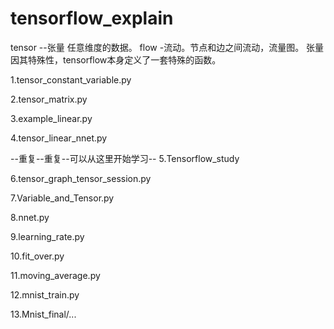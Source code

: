 # tensorflow_explain
tensor --张量 任意维度的数据。
flow -流动。节点和边之间流动，流量图。
张量因其特殊性，tensorflow本身定义了一套特殊的函数。


1.tensor_constant_variable.py

2.tensor_matrix.py

3.example_linear.py

4.tensor_linear_nnet.py

--重复--重复--可以从这里开始学习--
5.Tensorflow_study

6.tensor_graph_tensor_session.py

7.Variable_and_Tensor.py 

8.nnet.py

9.learning_rate.py

10.fit_over.py

11.moving_average.py 

12.mnist_train.py 

13.Mnist_final/...
